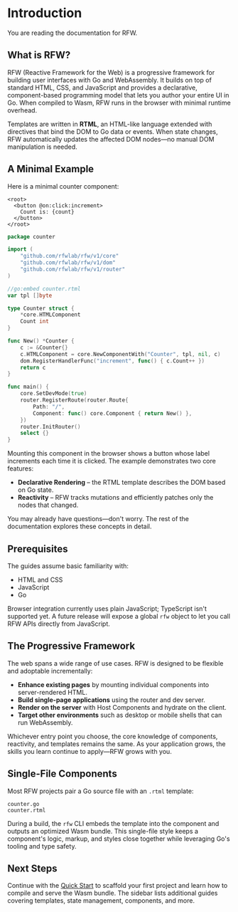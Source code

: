# Introduction

You are reading the documentation for RFW.

## What is RFW?

RFW (Reactive Framework for the Web) is a progressive framework for building user interfaces with Go and WebAssembly. It builds on top of standard HTML, CSS, and JavaScript and provides a declarative, component-based programming model that lets you author your entire UI in Go. When compiled to Wasm, RFW runs in the browser with minimal runtime overhead.

Templates are written in **RTML**, an HTML-like language extended with directives that bind the DOM to Go data or events. When state changes, RFW automatically updates the affected DOM nodes—no manual DOM manipulation is needed.

## A Minimal Example

Here is a minimal counter component:

```rtml
<root>
  <button @on:click:increment>
    Count is: {count}
  </button>
</root>
```

```go
package counter

import (
    "github.com/rfwlab/rfw/v1/core"
    "github.com/rfwlab/rfw/v1/dom"
    "github.com/rfwlab/rfw/v1/router"
)

//go:embed counter.rtml
var tpl []byte

type Counter struct {
    *core.HTMLComponent
    Count int
}

func New() *Counter {
    c := &Counter{}
    c.HTMLComponent = core.NewComponentWith("Counter", tpl, nil, c)
    dom.RegisterHandlerFunc("increment", func() { c.Count++ })
    return c
}

func main() {
    core.SetDevMode(true)
    router.RegisterRoute(router.Route{
        Path: "/",
        Component: func() core.Component { return New() },
    })
    router.InitRouter()
    select {}
}
```

Mounting this component in the browser shows a button whose label increments each time it is clicked. The example demonstrates two core features:

- **Declarative Rendering** – the RTML template describes the DOM based on Go state.
- **Reactivity** – RFW tracks mutations and efficiently patches only the nodes that changed.

You may already have questions—don't worry. The rest of the documentation explores these concepts in detail.

## Prerequisites

The guides assume basic familiarity with:

- HTML and CSS
- JavaScript
- Go

Browser integration currently uses plain JavaScript; TypeScript isn't supported yet. A future release will expose a global `rfw` object to let you call RFW APIs directly from JavaScript.

## The Progressive Framework

The web spans a wide range of use cases. RFW is designed to be flexible and adoptable incrementally:

- **Enhance existing pages** by mounting individual components into server-rendered HTML.
- **Build single-page applications** using the router and dev server.
- **Render on the server** with Host Components and hydrate on the client.
- **Target other environments** such as desktop or mobile shells that can run WebAssembly.

Whichever entry point you choose, the core knowledge of components, reactivity, and templates remains the same. As your application grows, the skills you learn continue to apply—RFW grows with you.

## Single-File Components

Most RFW projects pair a Go source file with an `.rtml` template:

```
counter.go
counter.rtml
```

During a build, the `rfw` CLI embeds the template into the component and outputs an optimized Wasm bundle. This single-file style keeps a component's logic, markup, and styles close together while leveraging Go's tooling and type safety.

## Next Steps

Continue with the [Quick Start](./quick-start.md) to scaffold your first project and learn how to compile and serve the Wasm bundle. The sidebar lists additional guides covering templates, state management, components, and more.

